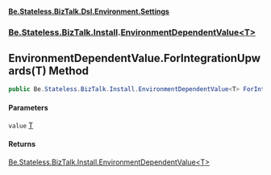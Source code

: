 #### [Be.Stateless.BizTalk.Dsl.Environment.Settings](README.md 'README')
### [Be.Stateless.BizTalk.Install](Be.Stateless.BizTalk.Install.md 'Be.Stateless.BizTalk.Install').[EnvironmentDependentValue&lt;T&gt;](EnvironmentDependentValue_T_.md 'Be.Stateless.BizTalk.Install.EnvironmentDependentValue<T>')

## EnvironmentDependentValue<T>.ForIntegrationUpwards(T) Method

```csharp
public Be.Stateless.BizTalk.Install.EnvironmentDependentValue<T> ForIntegrationUpwards(T value);
```
#### Parameters

<a name='Be.Stateless.BizTalk.Install.EnvironmentDependentValue_T_.ForIntegrationUpwards(T).value'></a>

`value` [T](EnvironmentDependentValue_T_.md#Be.Stateless.BizTalk.Install.EnvironmentDependentValue_T_.T 'Be.Stateless.BizTalk.Install.EnvironmentDependentValue<T>.T')

#### Returns
[Be.Stateless.BizTalk.Install.EnvironmentDependentValue&lt;](EnvironmentDependentValue_T_.md 'Be.Stateless.BizTalk.Install.EnvironmentDependentValue<T>')[T](EnvironmentDependentValue_T_.md#Be.Stateless.BizTalk.Install.EnvironmentDependentValue_T_.T 'Be.Stateless.BizTalk.Install.EnvironmentDependentValue<T>.T')[&gt;](EnvironmentDependentValue_T_.md 'Be.Stateless.BizTalk.Install.EnvironmentDependentValue<T>')